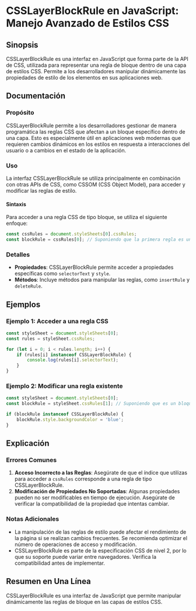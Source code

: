 <!--
Meta Description: # CSSLayerBlockRule en JavaScript: Manejo Avanzado de Estilos CSS ## Sinopsis CSSLayerBlockRule es una interfaz en JavaScript que forma parte de la AP...
Meta Keywords: csslayerblockrule, css, una, que, las
-->

# CSSLayerBlockRule en JavaScript: Manejo Avanzado de Estilos CSS

## Sinopsis
CSSLayerBlockRule es una interfaz en JavaScript que forma parte de la API de CSS, utilizada para representar una regla de bloque dentro de una capa de estilos CSS. Permite a los desarrolladores manipular dinámicamente las propiedades de estilo de los elementos en sus aplicaciones web.

## Documentación
### Propósito
CSSLayerBlockRule permite a los desarrolladores gestionar de manera programática las reglas CSS que afectan a un bloque específico dentro de una capa. Esto es especialmente útil en aplicaciones web modernas que requieren cambios dinámicos en los estilos en respuesta a interacciones del usuario o a cambios en el estado de la aplicación.

### Uso
La interfaz CSSLayerBlockRule se utiliza principalmente en combinación con otras APIs de CSS, como CSSOM (CSS Object Model), para acceder y modificar las reglas de estilo. 

#### Sintaxis
Para acceder a una regla CSS de tipo bloque, se utiliza el siguiente enfoque:

```javascript
const cssRules = document.styleSheets[0].cssRules;
const blockRule = cssRules[0]; // Suponiendo que la primera regla es un bloque
```

### Detalles
- **Propiedades**: CSSLayerBlockRule permite acceder a propiedades específicas como `selectorText` y `style`.
- **Métodos**: Incluye métodos para manipular las reglas, como `insertRule` y `deleteRule`.

## Ejemplos
### Ejemplo 1: Acceder a una regla CSS
```javascript
const styleSheet = document.styleSheets[0];
const rules = styleSheet.cssRules;

for (let i = 0; i < rules.length; i++) {
    if (rules[i] instanceof CSSLayerBlockRule) {
        console.log(rules[i].selectorText);
    }
}
```

### Ejemplo 2: Modificar una regla existente
```javascript
const styleSheet = document.styleSheets[0];
const blockRule = styleSheet.cssRules[1]; // Suponiendo que es un bloque

if (blockRule instanceof CSSLayerBlockRule) {
    blockRule.style.backgroundColor = 'blue';
}
```

## Explicación
### Errores Comunes
1. **Acceso Incorrecto a las Reglas**: Asegúrate de que el índice que utilizas para acceder a `cssRules` corresponde a una regla de tipo CSSLayerBlockRule.
2. **Modificación de Propiedades No Soportadas**: Algunas propiedades pueden no ser modificables en tiempo de ejecución. Asegúrate de verificar la compatibilidad de la propiedad que intentas cambiar.

### Notas Adicionales
- La manipulación de las reglas de estilo puede afectar el rendimiento de la página si se realizan cambios frecuentes. Se recomienda optimizar el número de operaciones de acceso y modificación.
- CSSLayerBlockRule es parte de la especificación CSS de nivel 2, por lo que su soporte puede variar entre navegadores. Verifica la compatibilidad antes de implementar.

## Resumen en Una Línea
CSSLayerBlockRule es una interfaz de JavaScript que permite manipular dinámicamente las reglas de bloque en las capas de estilos CSS.